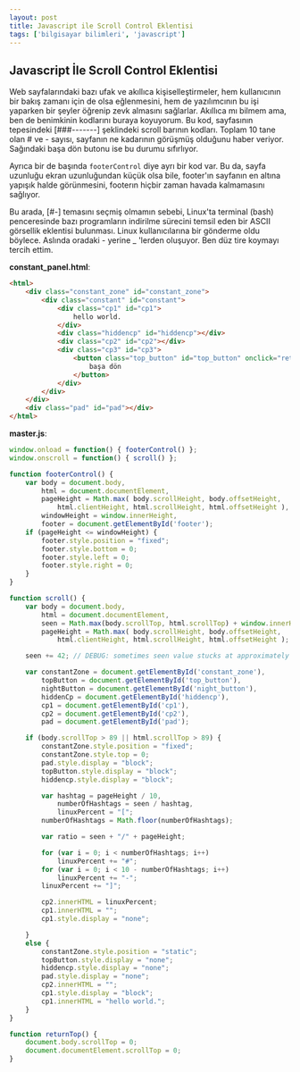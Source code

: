 ```yaml
---
layout: post
title: Javascript ile Scroll Control Eklentisi
tags: ['bilgisayar bilimleri', 'javascript']
---
```


## Javascript İle Scroll Control Eklentisi

Web sayfalarındaki bazı ufak ve akıllıca kişiselleştirmeler, hem kullanıcının bir bakış zamanı için de olsa eğlenmesini, hem de yazılımcının bu işi yaparken bir şeyler öğrenip zevk almasını sağlarlar. Akıllıca mı bilmem ama, ben de benimkinin kodlarını buraya koyuyorum. Bu kod, sayfasının tepesindeki [###-------] şeklindeki scroll barının kodları. Toplam 10 tane olan # ve - sayısı, sayfanın ne kadarının görüşmüş olduğunu haber veriyor. Sağındaki başa dön butonu ise bu durumu sıfırlıyor.

Ayrıca bir de başında `footerControl` diye ayrı bir kod var. Bu da, sayfa uzunluğu ekran uzunluğundan küçük olsa bile, footer'ın sayfanın en altına yapışık halde görünmesini, footerın hiçbir zaman havada kalmamasını sağlıyor.

Bu arada, [#-] temasını seçmiş olmamın sebebi, Linux'ta terminal (bash) penceresinde bazı programların indirilme sürecini temsil eden bir ASCII görsellik eklentisi bulunması. Linux kullanıcılarına bir gönderme oldu böylece. Aslında oradaki - yerine _ 'lerden oluşuyor. Ben düz tire koymayı tercih ettim. 

**constant_panel.html**:

```html
<html>
    <div class="constant_zone" id="constant_zone">
        <div class="constant" id="constant">
            <div class="cp1" id="cp1">
                hello world.
            </div>
            <div class="hiddencp" id="hiddencp"></div>
            <div class="cp2" id="cp2"></div>
            <div class="cp3" id="cp3">
                <button class="top_button" id="top_button" onclick="returnTop()">
                    başa dön
                </button>
            </div>
        </div>
    </div>
    <div class="pad" id="pad"></div>
</html>
```

**master.js**:

```javascript
window.onload = function() { footerControl() };
window.onscroll = function() { scroll() };

function footerControl() {
    var body = document.body,
        html = document.documentElement,
        pageHeight = Math.max( body.scrollHeight, body.offsetHeight,
            html.clientHeight, html.scrollHeight, html.offsetHeight ),
        windowHeight = window.innerHeight,
        footer = document.getElementById('footer');
    if (pageHeight <= windowHeight) {
        footer.style.position = "fixed";
        footer.style.bottom = 0;
        footer.style.left = 0;
        footer.style.right = 0;
    }
}

function scroll() {
    var body = document.body,
        html = document.documentElement,
        seen = Math.max(body.scrollTop, html.scrollTop) + window.innerHeight,
        pageHeight = Math.max( body.scrollHeight, body.offsetHeight,
            html.clientHeight, html.scrollHeight, html.offsetHeight );

    seen += 42; // DEBUG: sometimes seen value stucks at approximately (pageHeight - 1)

    var constantZone = document.getElementById('constant_zone'),
        topButton = document.getElementById('top_button'),
        nightButton = document.getElementById('night_button'),
        hiddenCp = document.getElementById('hiddencp'),
        cp1 = document.getElementById('cp1'),
        cp2 = document.getElementById('cp2'),
        pad = document.getElementById('pad');

    if (body.scrollTop > 89 || html.scrollTop > 89) {
        constantZone.style.position = "fixed";
        constantZone.style.top = 0;
        pad.style.display = "block";
        topButton.style.display = "block";
        hiddencp.style.display = "block";

        var hashtag = pageHeight / 10,
            numberOfHashtags = seen / hashtag,
            linuxPercent = "[";
        numberOfHashtags = Math.floor(numberOfHashtags);

        var ratio = seen + "/" + pageHeight;

        for (var i = 0; i < numberOfHashtags; i++)
            linuxPercent += "#";
        for (var i = 0; i < 10 - numberOfHashtags; i++)
            linuxPercent += "-";
        linuxPercent += "]";

        cp2.innerHTML = linuxPercent;
        cp1.innerHTML = "";
        cp1.style.display = "none";

    }
    else {
        constantZone.style.position = "static";
        topButton.style.display = "none";
        hiddencp.style.display = "none";
        pad.style.display = "none";
        cp2.innerHTML = "";
        cp1.style.display = "block";
        cp1.innerHTML = "hello world.";
    }
}

function returnTop() {
    document.body.scrollTop = 0;
    document.documentElement.scrollTop = 0;
}
```
